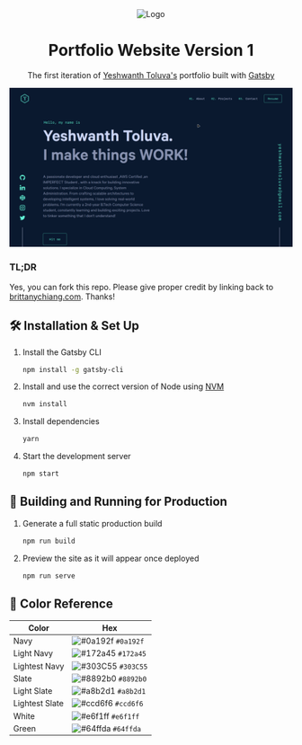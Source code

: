 <div align="center">
  <img alt="Logo" src="https://github.com/yashitanamdeo/yashitanamdeo.github.io/blob/source/src/images/logo.png" width="100" />
</div>
<h1 align="center">
  Portfolio Website Version 1
</h1>
<p align="center">
  The first iteration of <a href="https://github.com/YeshwanthToluva/" target="_blank">Yeshwanth Toluva's</a> portfolio built with <a href="https://www.gatsbyjs.org/" target="_blank">Gatsby</a>
</p>
<!-- <p align="center">
  Previous iterations:
  <a href="https://github.com/chandrikadeb7/chandrikadeb7.github.io-v1" target="_blank">Version 1</a>
</p> -->

<div align="center">
  <img alt="Demo" src="https://github.com/YeshwanthToluva/Portfolio/blob/main/Demo.png" />
</div>

### TL;DR

Yes, you can fork this repo. Please give proper credit by linking back to [brittanychiang.com](https://brittanychiang.com). Thanks!

## 🛠 Installation & Set Up

1. Install the Gatsby CLI

   ```sh
   npm install -g gatsby-cli
   ```

2. Install and use the correct version of Node using [NVM](https://github.com/nvm-sh/nvm)

   ```sh
   nvm install
   ```

3. Install dependencies

   ```sh
   yarn
   ```

4. Start the development server

   ```sh
   npm start
   ```

## 🚀 Building and Running for Production

1. Generate a full static production build

   ```sh
   npm run build
   ```

1. Preview the site as it will appear once deployed

   ```sh
   npm run serve
   ```

## 🎨 Color Reference

| Color          | Hex                                                                |
| -------------- | ------------------------------------------------------------------ |
| Navy           | ![#0a192f](https://via.placeholder.com/10/0a192f?text=+) `#0a192f` |
| Light Navy     | ![#172a45](https://via.placeholder.com/10/0a192f?text=+) `#172a45` |
| Lightest Navy  | ![#303C55](https://via.placeholder.com/10/303C55?text=+) `#303C55` |
| Slate          | ![#8892b0](https://via.placeholder.com/10/8892b0?text=+) `#8892b0` |
| Light Slate    | ![#a8b2d1](https://via.placeholder.com/10/a8b2d1?text=+) `#a8b2d1` |
| Lightest Slate | ![#ccd6f6](https://via.placeholder.com/10/ccd6f6?text=+) `#ccd6f6` |
| White          | ![#e6f1ff](https://via.placeholder.com/10/e6f1ff?text=+) `#e6f1ff` |
| Green          | ![#64ffda](https://via.placeholder.com/10/64ffda?text=+) `#64ffda` |
